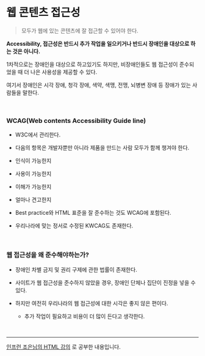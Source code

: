 # 웹 콘텐츠 접근성

> 모두가 웹에 있는 콘텐츠에 잘 접근할 수 있어야 한다.

<b>Accessibility, 접근성은 반드시 추가 작업을 일으키거나 반드시 장애인을 대상으로 하는 것은 아니다.</b>

1차적으로는 장애인을 대상으로 하고있기도 하지만, 비장애인들도 웹 접근성이 준수되었을 때 더 나은 사용성을 제공할 수 있다.

여기서 장애인은 시각 장애, 청각 장애, 색약, 색맹, 전맹, 뇌병변 장애 등 장애가 있는 사람들을 말한다.

<br>

### WCAG(Web contents Accessibility Guide line)

- W3C에서 관리한다.
- 다음의 항목은 개발자뿐만 아니라 제품을 만드는 사람 모두가 함께 챙겨야 한다.

- 인식이 가능한지
- 사용이 가능한지
- 이해가 가능한지
- 얼마나 견고한지

- Best practice와 HTML 표준을 잘 준수하는 것도 WCAG에 포함된다.

- 우리나라에 맞는 정서로 수정된 KWCAG도 존재한다.

<br>

### 웹 접근성을 왜 준수해야하는가?

- 장애인 차별 금지 및 권리 구제에 관한 법률이 존재한다.

- 사이트가 웹 접근성을 준수하지 않았을 경우, 장애인 단체나 집단이 진정을 넣을 수 있다.

- 하지만 여전히 우리나라의 웹 접근성에 대한 시각은 좋지 않은 편이다.
  - 추가 작업이 필요하고 비용이 더 많이 든다고 생각한다.

<br>
<hr>
<a href="https://www.inflearn.com/course/html-%ED%91%9C%EC%A4%80-%EA%B8%B0%EC%B4%88">인프런 조은님의 HTML 강의</a> 로 공부한 내용입니다.
